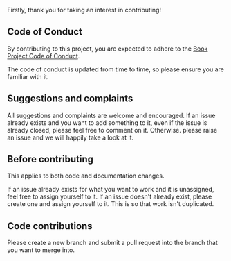 Firstly, thank you for taking an interest in contributing!

## Code of Conduct

By contributing to this project, you are expected to adhere to the [Book Project Code of Conduct](https://github.com/knjk04/book-project/blob/master/CODE_OF_CONDUCT.md). 

The code of conduct is updated from time to time, so please ensure you are familiar with it.

## Suggestions and complaints

All suggestions and complaints are welcome and encouraged. If an issue already exists and you want to add something to it, even if the issue is already closed, please feel free to comment on it. Otherwise. please raise an issue and we will happily take a look at it.

## Before contributing

This applies to both code and documentation changes.

If an issue already exists for what you want to work and it is unassigned, feel free to assign yourself to it. If an issue doesn't already exist, please create one and assign yourself to it. This is so that work isn't duplicated.  

## Code contributions

Please create a new branch and submit a pull request into the branch that you want to merge into.
